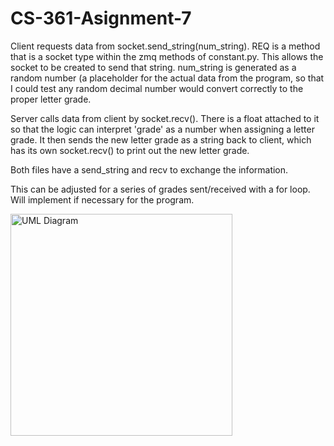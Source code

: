 # CS-361-Asignment-7

Client requests data from socket.send_string(num_string). REQ is a method that is a socket type within the zmq methods of constant.py. This allows the socket to be created to send that string. num_string is generated as a random number (a placeholder for the actual data from the program, so that I could test any random decimal number would convert correctly to the proper letter grade.

Server calls data from client by socket.recv(). There is a float attached to it so that the logic can interpret 'grade' as a number when assigning a letter grade. It then sends the new letter grade as a string back to client, which has its own socket.recv() to print out the new letter grade.

Both files have a send_string and recv to exchange the information.

This can be adjusted for a series of grades sent/received with a for loop. Will implement if necessary for the program.

<img width="355" alt="UML Diagram" src="https://github.com/user-attachments/assets/509e41e2-1482-4e3e-96a4-b4f1bc3d8266">
